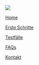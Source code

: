 <div class="footer-bar">

  <div class="footer-top-items">

[<img src="../assets/content/Logo_XS2ASandbox.png" class="logo">](https://dev-modelbank-devportal.cloud.ofin.co/home)

  <div>

<a href="#" class="footer-item" id="footerLogo">Home</a>

<a href="#" class="footer-item" id="gettingStarted">Erste Schritte</a>

<a href="#" class="footer-item" id="testCase">Testfälle</a>

<a href="#" class="footer-item" id="faq">FAQs</a>

<a href="#" class="footer-item" id="contacts">Kontakt</a>

  </div>
  </div>

  <div class ="social-media">

[<i class="social-media-icon fab fa-facebook-f"></i>](https://www.facebook.com/ofin-ksa)
[<i class="social-media-icon fab fa-twitter"></i>](https://twitter.com/OFIN)
[<i class="social-media-icon fab fa-xing"></i>](https://www.xing.com/companies/ofin-ksa%26cokg)
[<i class="social-media-icon fab fa-linkedin-in"></i>](https://www.linkedin.com/company/OFIN)

  </div>

</div>
